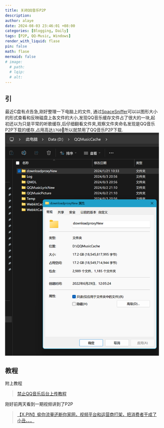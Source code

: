 ```yaml
---
title: 关闭QQ音乐P2P
description: 
author: alaye
date: 2024-08-03 23:46:01 +08:00
categories: [Blogging, Daily]
tags: [P2P, QQ-Music, Windows]
render_with_liquid: flase
pin: false
math: flase
mermaid: false
# image:
  # path: 
  # lqip: 
  # alt: 
---
```


## 引

最近C盘有点告急,刚好整理一下电脑上的文件, 通过[SpaceSniffer](https://github.com/redtrillix/SpaceSniffer/releases)可以以图形大小的形式查看和反映磁盘上各文件的大小,发现QQ音乐缓存文件占了很大的一块,起初还以为只是平常的听歌缓存,后仔细翻看文件夹,观察文件夹命名发现是QQ音乐P2P下载的缓存,占用高达`17GB`🥲所以就禁用了QQ音乐P2P下载.
![QQ音乐P2P文件夹存储占用](/assets/img/posts/2024-08-03-disable-qq-music-p2p/QQ音乐P2P文件夹存储占用.png)  

## 教程

附上教程
>[禁止QQ音乐后台上传教程](https://www.bilibili.com/read/cv27616306/)

刚好前两天看到一期视频讲到了P2P
>[【X.PIN】偷你流量还断你家网，视频平台和运营商打架，把消费者干成了小丑。。。](https://www.bilibili.com/video/BV18x4y1476o)
